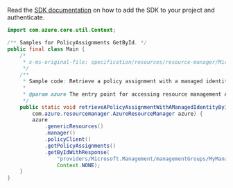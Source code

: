 Read the [SDK documentation](https://github.com/Azure/azure-sdk-for-java/blob/azure-resourcemanager_2.13.0/sdk/resourcemanager/azure-resourcemanager/README.md) on how to add the SDK to your project and authenticate.

```java
import com.azure.core.util.Context;

/** Samples for PolicyAssignments GetById. */
public final class Main {
    /*
     * x-ms-original-file: specification/resources/resource-manager/Microsoft.Authorization/stable/2021-06-01/examples/getPolicyAssignmentWithIdentityById.json
     */
    /**
     * Sample code: Retrieve a policy assignment with a managed identity by ID.
     *
     * @param azure The entry point for accessing resource management APIs in Azure.
     */
    public static void retrieveAPolicyAssignmentWithAManagedIdentityByID(
        com.azure.resourcemanager.AzureResourceManager azure) {
        azure
            .genericResources()
            .manager()
            .policyClient()
            .getPolicyAssignments()
            .getByIdWithResponse(
                "providers/Microsoft.Management/managementGroups/MyManagementGroup/providers/Microsoft.Authorization/policyAssignments/LowCostStorage",
                Context.NONE);
    }
}
```
